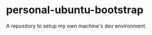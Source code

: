 personal-ubuntu-bootstrap
=========================

A repository to setup my own machine's dev environment.
